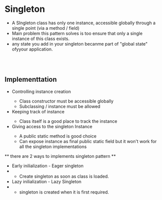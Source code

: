 <h1> Singleton</h1>

<ul>
  <li>A SIngleton class has only one instance, accessible globally through a single point (via a method / field)</li>
  <li> Main problem this pattern solves is too ensure that only a single instance of this class exists.
  <li> any state you add in your singleton becanme part of "global state" ofyyour application.
</ul> 


<br><br>
<h2>Implementtation</h2>
<ul>
  <li>Controlling instance creation </li>
  <ul>
    <li> Class constructor must be accessible globally</li>
    <li>Subclassing / instance must be allowed </li>
  </ul>
  <li> Keeping track of instance</li>
  <ul>
    <li>Class itself is a good place to track the instance</li>
  </ul>
  <li>Giving access to the singleton Instance</li>
  <ul>
    <li> A public static method is good choice </li>
    <li> Can expose instance as final public static field but it won't work for all the singleton implementations </li>
  </ul>
 </ul>
  
  
  ** there are 2 ways to implements singleton pattern **
  - Early inilialization - Eager singleton
  -  -  Create singleton as soon as class is loaded.
  -  Lazy inilialization - Lazy Singleton
  -  -  singleton is created when it is first required.
    
